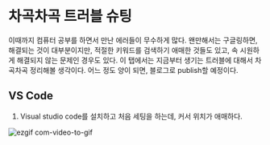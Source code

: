 # 차곡차곡 트러블 슈팅

이때까지 컴퓨터 공부를 하면서 만난 에러들이 무수하게 많다. 왠만해서는 구글링하면, 해결되는 것이 대부분이지만, 적절한 키워드를 검색하기 애매한 것들도 있고, 속 시원하게 해결되지 않는 문제인 경우도 있다. 이 탭에서는 지금부터 생기는 트러블에 대해서 차곡차곡 정리해볼 생각이다. 어느 정도 양이 되면, 블로그로 publish할 예정이다.



## VS Code 

1. Visual studio code를 설치하고 처음 세팅을 하는데, 커서 위치가 애매하다. 

   

![ezgif com-video-to-gif](https://user-images.githubusercontent.com/42775225/83517633-2b251180-a514-11ea-828b-98926280398a.gif)





